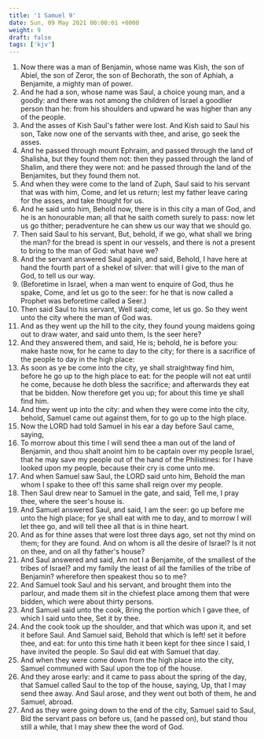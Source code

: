 ```yaml
---
title: '1 Samuel 9'
date: Sun, 09 May 2021 00:00:01 +0000
weight: 9
draft: false
tags: ['kjv'] 
---
```


1. Now there was a man of Benjamin, whose name was Kish, the son of Abiel, the son of Zeror, the son of Bechorath, the son of Aphiah, a Benjamite, a mighty man of power.
2. And he had a son, whose name was Saul, a choice young man, and a goodly: and there was not among the children of Israel a goodlier person than he: from his shoulders and upward he was higher than any of the people.
3. And the asses of Kish Saul's father were lost. And Kish said to Saul his son, Take now one of the servants with thee, and arise, go seek the asses.
4. And he passed through mount Ephraim, and passed through the land of Shalisha, but they found them not: then they passed through the land of Shalim, and there they were not: and he passed through the land of the Benjamites, but they found them not.
5. And when they were come to the land of Zuph, Saul said to his servant that was with him, Come, and let us return; lest my father leave caring for the asses, and take thought for us.
6. And he said unto him, Behold now, there is in this city a man of God, and he is an honourable man; all that he saith cometh surely to pass: now let us go thither; peradventure he can shew us our way that we should go.
7. Then said Saul to his servant, But, behold, if we go, what shall we bring the man? for the bread is spent in our vessels, and there is not a present to bring to the man of God: what have we?
8. And the servant answered Saul again, and said, Behold, I have here at hand the fourth part of a shekel of silver: that will I give to the man of God, to tell us our way.
9. (Beforetime in Israel, when a man went to enquire of God, thus he spake, Come, and let us go to the seer: for he that is now called a Prophet was beforetime called a Seer.)
10. Then said Saul to his servant, Well said; come, let us go. So they went unto the city where the man of God was.
11. And as they went up the hill to the city, they found young maidens going out to draw water, and said unto them, Is the seer here?
12. And they answered them, and said, He is; behold, he is before you: make haste now, for he came to day to the city; for there is a sacrifice of the people to day in the high place:
13. As soon as ye be come into the city, ye shall straightway find him, before he go up to the high place to eat: for the people will not eat until he come, because he doth bless the sacrifice; and afterwards they eat that be bidden. Now therefore get you up; for about this time ye shall find him.
14. And they went up into the city: and when they were come into the city, behold, Samuel came out against them, for to go up to the high place.
15. Now the LORD had told Samuel in his ear a day before Saul came, saying,
16. To morrow about this time I will send thee a man out of the land of Benjamin, and thou shalt anoint him to be captain over my people Israel, that he may save my people out of the hand of the Philistines: for I have looked upon my people, because their cry is come unto me.
17. And when Samuel saw Saul, the LORD said unto him, Behold the man whom I spake to thee of! this same shall reign over my people.
18. Then Saul drew near to Samuel in the gate, and said, Tell me, I pray thee, where the seer's house is.
19. And Samuel answered Saul, and said, I am the seer: go up before me unto the high place; for ye shall eat with me to day, and to morrow I will let thee go, and will tell thee all that is in thine heart.
20. And as for thine asses that were lost three days ago, set not thy mind on them; for they are found. And on whom is all the desire of Israel? Is it not on thee, and on all thy father's house?
21. And Saul answered and said, Am not I a Benjamite, of the smallest of the tribes of Israel? and my family the least of all the families of the tribe of Benjamin? wherefore then speakest thou so to me?
22. And Samuel took Saul and his servant, and brought them into the parlour, and made them sit in the chiefest place among them that were bidden, which were about thirty persons.
23. And Samuel said unto the cook, Bring the portion which I gave thee, of which I said unto thee, Set it by thee.
24. And the cook took up the shoulder, and that which was upon it, and set it before Saul. And Samuel said, Behold that which is left! set it before thee, and eat: for unto this time hath it been kept for thee since I said, I have invited the people. So Saul did eat with Samuel that day.
25. And when they were come down from the high place into the city, Samuel communed with Saul upon the top of the house.
26. And they arose early: and it came to pass about the spring of the day, that Samuel called Saul to the top of the house, saying, Up, that I may send thee away. And Saul arose, and they went out both of them, he and Samuel, abroad.
27. And as they were going down to the end of the city, Samuel said to Saul, Bid the servant pass on before us, (and he passed on), but stand thou still a while, that I may shew thee the word of God.
